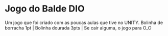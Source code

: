 # Jogo do Balde DIO
 Um jogo que foi criado com as poucas aulas que tive no UNITY. Bolinha de borracha 1pt | Bolinha dourada 3pts | Se cair alguma, o jogo para O_O
